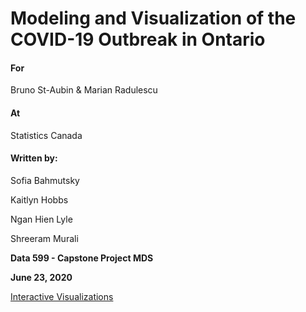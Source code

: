 # Modeling and Visualization of the COVID-19 Outbreak in Ontario

#### For

Bruno St-Aubin & Marian Radulescu

#### At

Statistics Canada



#### Written by:

Sofia Bahmutsky 

Kaitlyn Hobbs 

Ngan Hien Lyle

Shreeram Murali

**Data 599 - Capstone Project MDS**

**June 23, 2020**



[Interactive Visualizations](https://ubco-mds-2019-labs.github.io/data-599-capstone-statistics-canada/kt/)